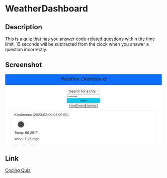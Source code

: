 # WeatherDashboard


## Description

This is a quiz that has you answer code-related questions within the time limit.
15 seconds will be subtracted from the clock when you answer a question incorrectly.

## Screenshot

![image](./assets/images/Screenshot.png)

## Link

<a href=https://shobannah.github.io/codeQuiz/> Coding Quiz